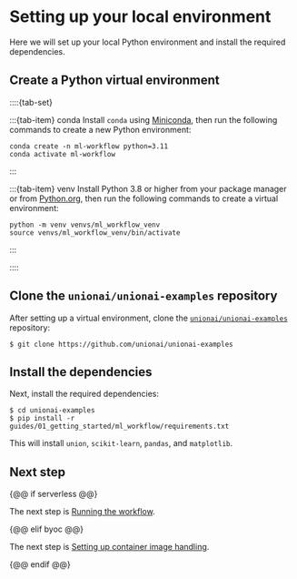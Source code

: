 # Setting up your local environment

Here we will set up your local Python environment and install the required dependencies.

## Create a Python virtual environment

::::{tab-set}

:::{tab-item} conda
Install `conda` using [Miniconda](https://docs.anaconda.com/free/miniconda/index.html), then run the following commands to create a new Python environment:

```shell
conda create -n ml-workflow python=3.11
conda activate ml-workflow
```
:::

:::{tab-item} venv
Install Python 3.8 or higher from your package manager or from [Python.org](https://www.python.org/downloads/), then run the following commands to create a virtual environment:

```shell
python -m venv venvs/ml_workflow_venv
source venvs/ml_workflow_venv/bin/activate
```
:::

::::

## Clone the `unionai/unionai-examples` repository

After setting up a virtual environment, clone the [`unionai/unionai-examples`](https://github.com/unionai/unionai-examples) repository:

```{code-block} shell
$ git clone https://github.com/unionai/unionai-examples
```

## Install the dependencies

Next, install the required dependencies:

```{code-block} shell
$ cd unionai-examples
$ pip install -r guides/01_getting_started/ml_workflow/requirements.txt
```

This will install `union`, `scikit-learn`, `pandas`, and `matplotlib`.

## Next step

{@@ if serverless @@}

The next step is [Running the workflow](./running-the-workflow).

{@@ elif byoc @@}

The next step is [Setting up container image handling](./setting-up-container-image-handling).

{@@ endif @@}
